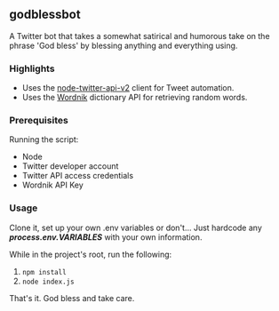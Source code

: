 ## godblessbot

A Twitter bot that takes a somewhat satirical and humorous take on the phrase 'God bless' by blessing
anything and everything using.

### Highlights
 - Uses the [node-twitter-api-v2]([https://github.com/PLhery/node-twitter-api-v2) client for Tweet automation. 
 - Uses the [Wordnik]([https://www.wordnik.com/) dictionary API for retrieving random words.

### Prerequisites
Running the script:
 - Node
 - Twitter developer account
 - Twitter API access credentials
 - Wordnik API Key

### Usage
Clone it, set up your own .env variables or don't... Just hardcode any **_process.env.VARIABLES_** 
with your own information. 

While in the project's root, run the following:
 1. ```npm install```
 2. ```node index.js``` 

That's it. 
God bless and take care. 
